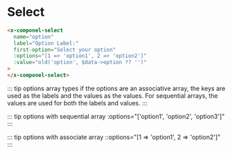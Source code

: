 # Select

```html
<x-componel-select
  name="option"
  label="Option Label:"
  first-option="Select your option"
  :options="[1 => 'option1', 2 => 'option2']"
  :value="old('option', $data->option ?? '')"
>
</x-componel-select>
```

::: tip options array types
if the options are an associative array, the keys are used as the labels and the values as the values. For sequential arrays, the values are used for both the labels and values.
:::

::: tip options with sequential array
:options="['option1', 'option2', 'option3']"
:::

::: tip options with associate array
::options="[1 => 'option1', 2 => 'option2']"
:::
